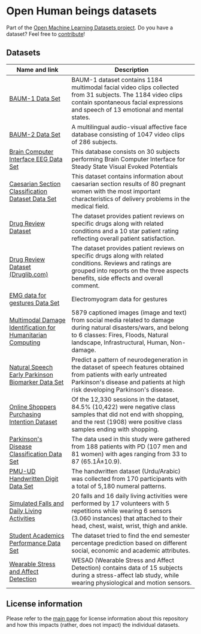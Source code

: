 # Open Human beings datasets
Part of the [Open Machine Learning Datasets project](https://github.com/meetaime/open-machine-learning-datasets/blob/master/README.md). Do you have a dataset? Feel free to [contribute](https://github.com/meetaime/open-machine-learning-datasets/blob/master/README.md)!

## Datasets
| Name and link | Description |
| ---- | ----------- |
| [BAUM-1 Data Set](https://archive.ics.uci.edu/ml/datasets/BAUM-1) | BAUM-1 dataset contains 1184 multimodal facial video clips collected from 31 subjects. The 1184 video clips contain spontaneous facial expressions and speech of 13 emotional and mental states. |
| [BAUM-2 Data Set](https://archive.ics.uci.edu/ml/datasets/BAUM-2) | A multilingual audio-visual affective face database consisting of 1047 video clips of 286 subjects. |
| [Brain Computer Interface EEG Data Set](https://archive.ics.uci.edu/ml/datasets/EEG+Steady-State+Visual+Evoked+Potential+Signals) | This database consists on 30 subjects performing Brain Computer Interface for Steady State Visual Evoked Potentials |
| [Caesarian Section Classification Dataset Data Set](https://archive.ics.uci.edu/ml/datasets/Caesarian+Section+Classification+Dataset) | This dataset contains information about caesarian section results of 80 pregnant women with the most important characteristics of delivery problems in the medical field. |
| [Drug Review Dataset](https://archive.ics.uci.edu/ml/datasets/Drug+Review+Dataset+%28Drugs.com%29) | The dataset provides patient reviews on specific drugs along with related conditions and a 10 star patient rating reflecting overall patient satisfaction. |
| [Drug Review Dataset (Druglib.com)](https://archive.ics.uci.edu/ml/datasets/Drug+Review+Dataset+%28Druglib.com%29) | The dataset provides patient reviews on specific drugs along with related conditions. Reviews and ratings are grouped into reports on the three aspects benefits, side effects and overall comment. |
| [EMG data for gestures Data Set](https://archive.ics.uci.edu/ml/datasets/EMG+data+for+gestures) | Electromyogram data for gestures
| [Multimodal Damage Identification for Humanitarian Computing](https://archive.ics.uci.edu/ml/datasets/Multimodal+Damage+Identification+for+Humanitarian+Computing) | 5879 captioned images (image and text) from social media related to damage during natural disasters/wars, and belong to 6 classes: Fires, Floods, Natural landscape, Infrastructural, Human, Non-damage. |
| [Natural Speech Early Parkinson Biomarker Data Set](https://archive.ics.uci.edu/ml/datasets/Early+biomarkers+of+Parkinson%E2%80%99s+disease+based+on+natural+connected+speech) | Predict a pattern of neurodegeneration in the dataset of speech features obtained from patients with early untreated Parkinson's disease and patients at high risk developing Parkinson's disease. |
| [Online Shoppers Purchasing Intention Dataset](https://archive.ics.uci.edu/ml/datasets/Online+Shoppers+Purchasing+Intention+Dataset) | Of the 12,330 sessions in the dataset, 84.5% (10,422) were negative class samples that did not end with shopping, and the rest (1908) were positive class samples ending with shopping. |
| [Parkinson's Disease Classification Data Set](https://archive.ics.uci.edu/ml/datasets/Parkinson%27s+Disease+Classification) | The data used in this study were gathered from 188 patients with PD (107 men and 81 women) with ages ranging from 33 to 87 (65.1Â±10.9). |
| [PMU-UD Handwritten Digit Data Set](https://archive.ics.uci.edu/ml/datasets/PMU-UD) | The handwritten dataset (Urdu/Arabic) was collected from 170 participants with a total of 5,180 numeral patterns. |
| [Simulated Falls and Daily Living Activities](https://archive.ics.uci.edu/ml/datasets/Simulated+Falls+and+Daily+Living+Activities+Data+Set) | 20 falls and 16 daily living activities were performed by 17 volunteers with 5 repetitions while wearing 6 sensors (3.060 instances) that attached to their head, chest, waist, wrist, thigh and ankle. |
| [Student Academics Performance Data Set](https://archive.ics.uci.edu/ml/datasets/Student+Academics+Performance) | The dataset tried to find the end semester percentage prediction based on different social, economic and academic attributes. |
| [Wearable Stress and Affect Detection](https://archive.ics.uci.edu/ml/datasets/WESAD+%28Wearable+Stress+and+Affect+Detection%29) | WESAD (Wearable Stress and Affect Detection) contains data of 15 subjects during a stress-affect lab study, while wearing physiological and motion sensors. |

## License information
Please refer to the [main page](https://github.com/meetaime/open-machine-learning-datasets/blob/master/README.md) for license information about this repository and how this impacts (rather, does not impact) the individual datasets.